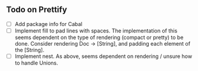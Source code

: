 ## Todo on Prettify

- [ ] Add package info for Cabal
- [ ] Implement fill to pad lines with spaces.
      The implementation of this seems dependent on the type of rendering
      (compact or pretty) to be done. Consider rendering Doc -> [String],
      and padding each element of the [String].
- [ ] Implement nest. As above, seems dependent on rendering / unsure how to
      handle Unions. 
